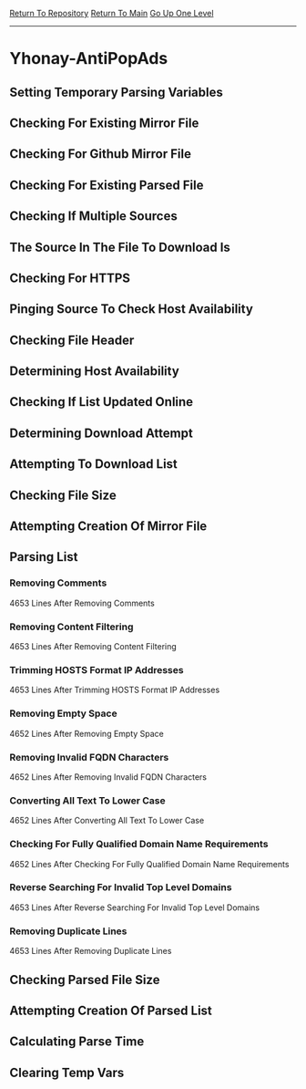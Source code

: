 [Return To Repository](https://github.com/deathbybandaid/piholeparser/)
[Return To Main](https://github.com/deathbybandaid/piholeparser/blob/master/RecentRunLogs/Mainlog.md)
[Go Up One Level](https://github.com/deathbybandaid/piholeparser/blob/master/RecentRunLogs/TopLevelScripts/30-Processing-Blacklists.md)
____________________________________
# Yhonay-AntiPopAds
## Setting Temporary Parsing Variables
## Checking For Existing Mirror File
## Checking For Github Mirror File
## Checking For Existing Parsed File
## Checking If Multiple Sources
## The Source In The File To Download Is
## Checking For HTTPS
## Pinging Source To Check Host Availability
## Checking File Header
## Determining Host Availability
## Checking If List Updated Online
## Determining Download Attempt
## Attempting To Download List
## Checking File Size
## Attempting Creation Of Mirror File
## Parsing List
### Removing Comments
4653 Lines After Removing Comments
### Removing Content Filtering
4653 Lines After Removing Content Filtering
### Trimming HOSTS Format IP Addresses
4653 Lines After Trimming HOSTS Format IP Addresses
### Removing Empty Space
4652 Lines After Removing Empty Space
### Removing Invalid FQDN Characters
4652 Lines After Removing Invalid FQDN Characters
### Converting All Text To Lower Case
4652 Lines After Converting All Text To Lower Case
### Checking For Fully Qualified Domain Name Requirements
4652 Lines After Checking For Fully Qualified Domain Name Requirements
### Reverse Searching For Invalid Top Level Domains
4653 Lines After Reverse Searching For Invalid Top Level Domains
### Removing Duplicate Lines
4653 Lines After Removing Duplicate Lines
## Checking Parsed File Size
## Attempting Creation Of Parsed List
## Calculating Parse Time
## Clearing Temp Vars
